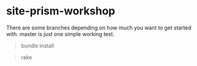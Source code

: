 site-prism-workshop
===================

There are some branches depending on how much you want to get started with.  master is just one simple working test.

   > bundle install

   > rake
